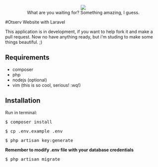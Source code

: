 

<p align="center">
<img src="http://goo.gl/QqcXqW"><br>
What are you waiting for? Something amazing, I guess.
</p>
#Otserv Website with Laravel

This application is in development, if you want to help fork it and make a pull request.
Now no have anything ready, but i'm studing to make some things beautiful. ;)

## Requirements
+ composer
+ php
+ nodejs (optional)
+ vim (this is so cool, serious! :wq!)

## Installation

Run in terminal:


<kbd>$ composer install</kbd>

<kbd>$ cp .env.example .env</kbd>

<kbd>$ php artisan key:generate</kbd>


**Remember to modify .env file with your database credentials**

<kbd>$ php artisan migrate</kbd>
